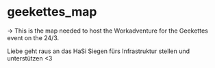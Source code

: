# geekettes_map

-> This is the map needed to host the Workadventure for the Geekettes event on the 24/3. 

Liebe geht raus an das HaSi Siegen fürs Infrastruktur stellen und unterstützen <3
